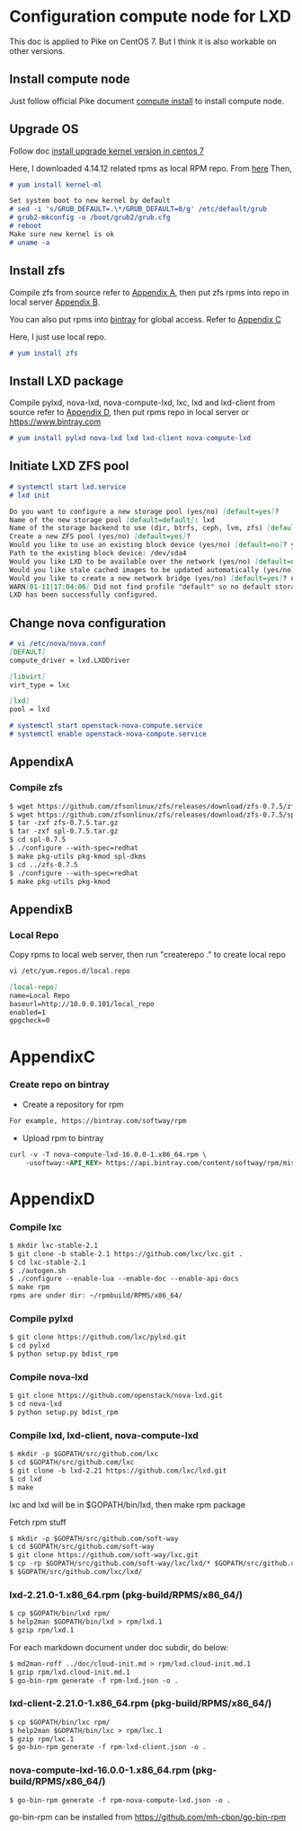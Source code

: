 # Configuration compute node for LXD
This doc is applied to Pike on CentOS 7. But I think it is also workable on other versions.

## Install compute node
Just follow official Pike document [compute install](https://docs.openstack.org/nova/pike/install/compute-install-rdo.html) to install compute node.

## Upgrade OS
Follow doc [install upgrade kernel version in centos 7](https://www.tecmint.com/install-upgrade-kernel-version-in-centos-7/)

Here, I downloaded 4.14.12 related rpms as local RPM repo. From [here](http://mirror.rackspace.com/elrepo/kernel/el7/x86_64/RPMS/) Then,
```markdown
# yum install kernel-ml

Set system boot to new kernel by default
# sed -i 's/GRUB_DEFAULT=.\*/GRUB_DEFAULT=0/g' /etc/default/grub
# grub2-mkconfig -o /boot/grub2/grub.cfg
# reboot
Make sure new kernel is ok
# uname -a
```

## Install zfs
Compile zfs from source refer to [Appendix A][1], then put zfs rpms into repo in local server [Appendix B][2].

You can also put rpms into [bintray](https://www.bintray.com) for global access. Refer to [Appendix C][3]

Here, I just use local repo.

```markdown
# yum install zfs
```
## Install LXD package
Compile pylxd, nova-lxd, nova-compute-lxd, lxc, lxd and lxd-client from source refer to [Appendix D][4], then put rpms repo in local server or https://www.bintray.com

```markdown
# yum install pylxd nova-lxd lxd lxd-client nova-compute-lxd
```
## Initiate LXD ZFS pool
```markdown
# systemctl start lxd.service
# lxd init

Do you want to configure a new storage pool (yes/no) [default=yes]?
Name of the new storage pool [default=default]: lxd
Name of the storage backend to use (dir, btrfs, ceph, lvm, zfs) [default=zfs]:
Create a new ZFS pool (yes/no) [default=yes]?
Would you like to use an existing block device (yes/no) [default=no]? yes
Path to the existing block device: /dev/sda4
Would you like LXD to be available over the network (yes/no) [default=no]?
Would you like stale cached images to be updated automatically (yes/no) [default=yes]?
Would you like to create a new network bridge (yes/no) [default=yes]? no
WARN[01-11|17:04:06] Did not find profile "default" so no default storage pool will be set. Manual intervention needed.
LXD has been successfully configured.
```

## Change nova configuration
```markdown
# vi /etc/nova/nova.conf
[DEFAULT]
compute_driver = lxd.LXDDriver

[libvirt]
virt_type = lxc

[lxd]
pool = lxd

# systemctl start openstack-nova-compute.service
# systemctl enable openstack-nova-compute.service
```
## AppendixA
### Compile zfs
```markdown
$ wget https://github.com/zfsonlinux/zfs/releases/download/zfs-0.7.5/zfs-0.7.5.tar.gz
$ wget https://github.com/zfsonlinux/zfs/releases/download/zfs-0.7.5/spl-0.7.5.tar.gz
$ tar -zxf zfs-0.7.5.tar.gz
$ tar -zxf spl-0.7.5.tar.gz
$ cd spl-0.7.5
$ ./configure --with-spec=redhat
$ make pkg-utils pkg-kmod spl-dkms
$ cd ../zfs-0.7.5
$ ./configure --with-spec=redhat
$ make pkg-utils pkg-kmod
```
## AppendixB
### Local Repo
Copy rpms to local web server, then run "createrepo ." to create local repo
```markdown
vi /etc/yum.repos.d/local.repo

[local-repo]
name=Local Repo
baseurl=http://10.0.0.101/local_repo
enabled=1
gpgcheck=0
```
# AppendixC
### Create repo on bintray
* Create a repository for rpm
```markdown
For example, https://bintray.com/softway/rpm
```
* Upload rpm to bintray
```markdown
curl -v -T nova-compute-lxd-16.0.0-1.x86_64.rpm \
    -usoftway:<API_KEY> https://api.bintray.com/content/softway/rpm/misc/0.1/7/x86_64/n/
```

# AppendixD
### Compile lxc
```markdown
$ mkdir lxc-stable-2.1
$ git clone -b stable-2.1 https://github.com/lxc/lxc.git .
$ cd lxc-stable-2.1
$ ./autogen.sh
$ ./configure --enable-lua --enable-doc --enable-api-docs
$ make rpm
rpms are under dir: ~/rpmbuild/RPMS/x86_64/
```
### Compile pylxd
```markdown
$ git clone https://github.com/lxc/pylxd.git
$ cd pylxd
$ python setup.py bdist_rpm 
```
### Compile nova-lxd
```markdown
$ git clone https://github.com/openstack/nova-lxd.git
$ cd nova-lxd
$ python setup.py bdist_rpm
```
### Compile lxd, lxd-client, nova-compute-lxd
```markdown
$ mkdir -p $GOPATH/src/github.com/lxc
$ cd $GOPATH/src/github.com/lxc
$ git clone -b lxd-2.21 https://github.com/lxc/lxd.git
$ cd lxd
$ make
```
lxc and lxd will be in $GOPATH/bin/lxd, then make rpm package

Fetch rpm stuff

```markdown
$ mkdir -p $GOPATH/src/github.com/soft-way
$ cd $GOPATH/src/github.com/soft-way
$ git clone https://github.com/soft-way/lxc.git
$ cp -rp $GOPATH/src/github.com/soft-way/lxc/lxd/* $GOPATH/src/github.com/lxc/lxd/
$ $GOPATH/src/github.com/lxc/lxd/
```
### lxd-2.21.0-1.x86_64.rpm (pkg-build/RPMS/x86_64/)
```markdown
$ cp $GOPATH/bin/lxd rpm/
$ help2man $GOPATH/bin/lxd > rpm/lxd.1
$ gzip rpm/lxd.1
```
For each markdown document under doc subdir, do below:
```markdown
$ md2man-roff ../doc/cloud-init.md > rpm/lxd.cloud-init.md.1
$ gzip rpm/lxd.cloud-init.md.1
$ go-bin-rpm generate -f rpm-lxd.json -o .
```
### lxd-client-2.21.0-1.x86_64.rpm (pkg-build/RPMS/x86_64/)
```markdown
$ cp $GOPATH/bin/lxc rpm/
$ help2man $GOPATH/bin/lxc > rpm/lxc.1
$ gzip rpm/lxc.1
$ go-bin-rpm generate -f rpm-lxd-client.json -o .
```
### nova-compute-lxd-16.0.0-1.x86_64.rpm (pkg-build/RPMS/x86_64/)
```markdown
$ go-bin-rpm generate -f rpm-nova-compute-lxd.json -o .
```
go-bin-rpm can be installed from https://github.com/mh-cbon/go-bin-rpm

[1]: #appendixa
[2]: #appendixb
[3]: #appendixc
[4]: #appendixd
